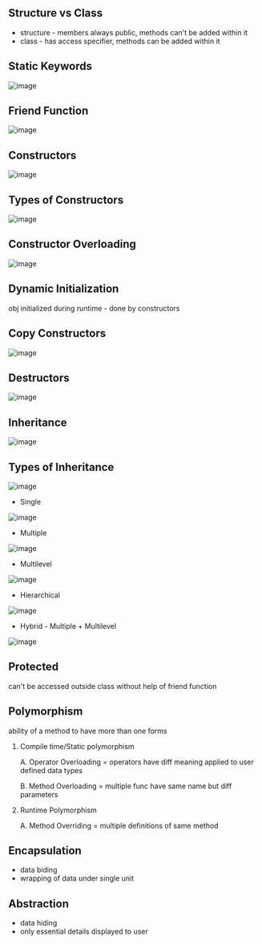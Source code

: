 ## Structure vs Class

- structure - members always public, methods can't be added within it
- class - has access specifier, methods can be added within it

## Static Keywords

![image](https://user-images.githubusercontent.com/78029145/221479908-598e6d15-64da-4cda-a353-4a69a511d242.png)

## Friend Function

![image](https://user-images.githubusercontent.com/78029145/221479969-40c305b6-f38d-41e7-bb51-091a4ca8e260.png)

## Constructors

![image](https://user-images.githubusercontent.com/78029145/221480247-6b457ed3-f5bf-4290-97f6-004b456af9b6.png)

## Types of Constructors

![image](https://user-images.githubusercontent.com/78029145/221480281-d75d1406-f80a-48fe-84ff-f6ac1cffae30.png)

## Constructor Overloading

![image](https://user-images.githubusercontent.com/78029145/221480324-32bd659f-2d79-459b-a51e-aa5d7277d418.png)

## Dynamic Initialization

obj initialized during runtime - done by constructors

## Copy Constructors

![image](https://user-images.githubusercontent.com/78029145/221480427-21561f0a-a902-4486-b855-40c42af4d8bc.png)

## Destructors

![image](https://user-images.githubusercontent.com/78029145/221480493-f1308546-26b0-46e2-acfb-e20e7acfc1dc.png)

## Inheritance

![image](https://user-images.githubusercontent.com/78029145/221480558-af01da83-6774-4ee8-b7dd-dc5e924a6755.png)

## Types of Inheritance 

![image](https://user-images.githubusercontent.com/78029145/221480599-af36cca0-0dd5-4fad-8b02-b8299427480f.png)

- Single

![image](https://user-images.githubusercontent.com/78029145/221480661-f3b0c789-6f31-41d4-b02b-547dc7b60600.png)

- Multiple

![image](https://user-images.githubusercontent.com/78029145/221480694-dc241c82-2565-4143-ba0d-33544c50cc18.png)

- Multilevel

![image](https://user-images.githubusercontent.com/78029145/221480733-e03b6e16-b0d3-46c4-8a43-7afa61188b5f.png)

- Hierarchical

![image](https://user-images.githubusercontent.com/78029145/221480962-a52f10ef-b896-44d1-9105-9da570a1459c.png)

- Hybrid - Multiple + Multilevel

![image](https://user-images.githubusercontent.com/78029145/221481014-cf8c8311-4486-42bc-a81b-3ddad125099b.png)

## Protected

can't be accessed outside class without help of friend function

## Polymorphism 

ability of a method to have more than one forms

1. Compile time/Static polymorphism 

    A. Operator Overloading = operators have diff meaning applied to user defined data types
    
    B. Method Overloading = multiple func have same name but diff parameters 
    
2. Runtime Polymorphism

    A. Method Overriding = multiple definitions of same method

## Encapsulation 
- data biding 
- wrapping of data under single unit

## Abstraction 
- data hiding 
- only essential details displayed to user








